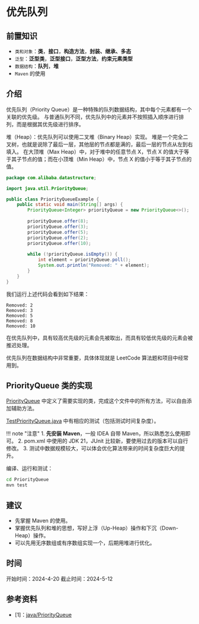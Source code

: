 # 优先队列

## 前置知识
- `类和对象`：**类**，**接口**，**构造方法**，**封装、继承、多态**
- `泛型`：**泛型类**，**泛型接口**，**泛型方法**，**约束元素类型**
- `数据结构`：**队列**，**堆**
- `Maven` 的使用

## 介绍
优先队列（Priority Queue）是一种特殊的队列数据结构，其中每个元素都有一个关联的优先级。
与普通队列不同，优先队列中的元素并不按照插入顺序进行排列，而是根据其优先级进行排序。

堆（Heap）：优先队列可以使用二叉堆（Binary Heap）实现。
堆是一个完全二叉树，也就是说除了最后一层，其他层的节点都是满的，最后一层的节点从左到右填入。
在大顶堆（Max Heap）中，对于堆中的任意节点 X，节点 X 的值大于等于其子节点的值；而在小顶堆（Min Heap）中，节点 X 的值小于等于其子节点的值。

```java
package com.alibaba.datastructure;

import java.util.PriorityQueue;

public class PriorityQueueExample {
    public static void main(String[] args) {
        PriorityQueue<Integer> priorityQueue = new PriorityQueue<>();
        
        priorityQueue.offer(8);
        priorityQueue.offer(3);
        priorityQueue.offer(5);
        priorityQueue.offer(2);
        priorityQueue.offer(10);
        
        while (!priorityQueue.isEmpty()) {
            int element = priorityQueue.poll();
            System.out.println("Removed: " + element);
        }
    }
}
```

我们运行上述代码会看到如下结果：

```
Removed: 2
Removed: 3
Removed: 5
Removed: 8
Removed: 10
```

在优先队列中，具有较高优先级的元素会先被取出，而具有较低优先级的元素会被推迟处理。

优先队列在数据结构中非常重要，具体体现就是 LeetCode 算法题和项目中经常用到。

## PriorityQueue 类的实现
[PriorityQueue](https://github.com/xiyou-linuxer/Queue4j/tree/main/PriorityQueue/src/main/java/com/xiyoulinux/priorityqueue/PriorityQueue.java) 中定义了需要实现的类，完成这个文件中的所有方法，可以自由添加辅助方法。

[TestPriorityQueue.java](https://github.com/xiyou-linuxer/Queue4j/tree/main/PriorityQueue/src/test/java/com/xiyoulinux/priorityqueue/TestPriorityQueue.java) 中有相应的测试（包括测试时间复杂度）。

!!! note "注意"
    1. **先安装 Maven**，一般 IDEA 自带 Maven，所以熟悉怎么使用即可。
    2. pom.xml 中使用的 JDK 21，JUnit 比较新，要使用过去的版本可以自行修改。
    3. 测试中数据规模较大，可以体会优化算法带来的时间复杂度巨大的提升。

编译、运行和测试：
```bash
cd PriorityQueue
mvn test
```

## 建议
- 先掌握 Maven 的使用。
- 掌握优先队列和堆的思想，写好上浮（Up-Heap）操作和下沉（Down-Heap）操作。
- 可以先用无序数组或有序数组实现一个，后期用堆进行优化。

## 时间
开始时间：2024-4-20
截止时间：2024-5-12

## 参考资料
- [1]：[java/PriorityQueue](https://docs.oracle.com/javase/8/docs/api/java/util/PriorityQueue.html)
